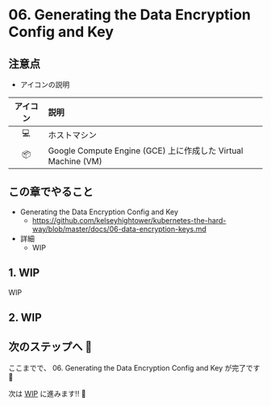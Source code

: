 # 06. Generating the Data Encryption Config and Key

## 注意点

+ アイコンの説明

アイコン | 説明
:-: | :-
:computer: | ホストマシン
:package: | Google Compute Engine (GCE) 上に作成した Virtual Machine (VM)

## この章でやること

+ Generating the Data Encryption Config and Key
  + https://github.com/kelseyhightower/kubernetes-the-hard-way/blob/master/docs/06-data-encryption-keys.md
+ 詳細
  + WIP

## 1. WIP

WIP

## 2. WIP

## 次のステップへ :rocket:

ここまでで、 06. Generating the Data Encryption Config and Key が完了です :raised_hands:

次は [WIP]() に進みます!! :muscle:
